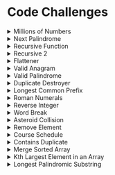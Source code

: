# Code Challenges

<details close>
<summary>  Millions of Numbers </summary>
<br>

You are given three arrays of equal size. Each array has 1 million RANDOM integer values.

Assume that each array is already sorted in ascending order and that no individual array has any duplicate values.

Your goal is to write a method/function that will return an array of any/all values which are present in all three arrays.

Bonus: Once you’ve found a working solution, try to optimize to run in O(n) time and 1x space complexity.

Small Scale Example Below

<pre><code>
  nums_1 = [1, 2, 4, 5, 8]
  nums_2 = [2, 3, 5, 7, 9]
  nums_3 = [1, 2, 5, 8, 9]
  find_matches(nums_1, nums_2, nums_3)
  => [2, 5]
</code></pre>

-------------------------------------
</details>


<details close>
<summary>  Next Palindrome </summary>
<br>

A palindrome is any number, word, or phrase that reads the same forward as it does backward. In this challenge, we are going to focus on palindromic numbers. For example, 12321 is a palindromic number, whereas 123 is not.

Your goal is to write a method/function that takes in an integer and returns the next palindrome. It is safe to assume you are working with only whole numbers, no decimals, and no negatives.

Example

<pre><code>
  #Ruby
  find_next_palindrome(100)
  => 101

  find_next_palindrome(101)
  => 111


  #JavaScript
  findNextPalindrome(100)
  => 101

  findNextPalindrome(101)
  => 111
</code></pre>

-------------------------------------
</details>

<details close>
<summary>  Recursive Function </summary>
<br>

Write or pseudocode a recursive function to calculate the sum of all of the positive whole numbers less than or equal to the input number

-------------------------------------
</details>

<details close>
<summary>  Recursive 2 </summary>
<br>

Given an array nums containing n distinct numbers in the range [0, n], return the only number in the range that is missing from the array.

Examples

<pre><code>
Input: nums = [3,0,1]
Output: 2
Explanation: n = 3 since there are 3 numbers, so all numbers are in the range [0,3]. 2 is the missing number in the range since it does not appear in nums.
</code></pre>

<pre><code>
Input: nums = [0,1]
Output: 2
Explanation: n = 2 since there are 2 numbers, so all numbers are in the range [0,2]. 2 is the missing number in the range since it does not appear in nums.
</code></pre>

<pre><code>
Input: nums = [9,6,4,2,3,5,7,0,1]
Output: 8
Explanation: n = 9 since there are 9 numbers, so all numbers are in the range [0,9]. 8 is the missing number in the range since it does not appear in nums.
</code></pre>

Constraints:

<pre><code>
n == nums.length
1 <= n <= 104
0 <= nums[i] <= n
All the numbers of nums are unique.
</code></pre>

Follow up: Could you implement a solution using only O(1) extra space complexity and O(n) runtime complexity?

-------------------------------------
</details>

<details close>
<summary>  Flattener </summary>
<br>

Instructions

In Ruby and JavaScript, there is a built in method/function to flatten arrays, meaning it makes them one-dimensional. Below are examples of both Ruby and JavaScript:

Examples

<pre><code>
  #Ruby
  nums = [1, 2, 3, [[4], 5], [[[6]]]]
  nums.flatten
  => [1, 2, 3, 4, 5, 6]

  #JavaScript
  var nums = [ 0, 1, 2, [ 3, 4 ] ]
  nums.flat()
  => [ 0, 1, 2, 3, 4 ]
</code></pre>

Your goal is to recreate this functionality without using the built in method/function. You will be given a deeply nested array, or multi-dimensional array, that will look similar to either of the below:

<pre><code>
  nums = [1, 2, 3, [[4], 5], [[[6]]]]
  words = ["hi", "this is", [[["string"], "that is very"], [[[["nested"]]]]]]
</code></pre>

The contents of the array are not significant. Your method/function should take an input of a multi-dimensional array and output a one-dimensional array. More simply put, remove the deeply nested brackets to return a single array.

-------------------------------------
</details>

<details close>
<summary>  Valid Anagram </summary>
<br>

Instructions

Given two strings s and t, return true if t is an anagram of s, and false otherwise.

An Anagram is a word or phrase formed by rearranging the letters of a different word or phrase, typically using all the original letters exactly once.

Examples

Example 1:

<pre><code>
Input: s = "anagram", t = "nagaram"
Output: true
</code></pre>

Example 2:

<pre><code>
Input: s = "rat", t = "car"
Output: false
</code></pre>

Constraints:

<pre><code>
1 <= s.length, t.length <= 5 * 104
s and t consist of lowercase English letters.
</code></pre>

Follow up: What if the inputs contain Unicode characters? How would you adapt your solution to such a case?

My answer: By splitting all characters and then tallying each, it encompasses this edge case

-------------------------------------
</details>

<details close>
<summary>  Valid Palindrome </summary>
<br>

Instructions

A phrase is a palindrome if, after converting all uppercase letters into lowercase letters and removing all non-alphanumeric characters, it reads the same forward and backward. Alphanumeric characters include letters and numbers.

Given a string s, return true if it is a palindrome, or false otherwise.

Examples

Example 1:

<pre><code>
Input: s = "A man, a plan, a canal: Panama"
Output: true
Explanation: "amanaplanacanalpanama" is a palindrome.
</code></pre>

Example 2:

<pre><code>
Input: s = "race a car"
Output: false
Explanation: "raceacar" is not a palindrome.
</code></pre>

Example 3:

<pre><code>
Input: s = " "
Output: true
Explanation: s is an empty string "" after removing non-alphanumeric characters.
Since an empty string reads the same forward and backward, it is a palindrome.
</code></pre>

Constraints:

<pre><code>
1 <= s.length <= 2 * 105
s consists only of printable ASCII characters.
</code></pre>

-------------------------------------
</details>

<details close>
<summary>  Duplicate Destroyer </summary>
<br>

Instructions

Given an integer array nums sorted in non-decreasing order, remove the duplicates in-place such that each unique element appears only once. The relative order of the elements should be kept the same. Then return the number of unique elements in nums.

Consider the number of unique elements of nums to be k, to get accepted, you need to do the following things:

- Change the array nums such that the first k elements of nums contain the unique elements in the order they were present in nums initially. The remaining elements of nums are not important as well as the size of nums.

- Return k.

Custom Judge:

<pre><code>
int[] nums = [...]; // Input array
int[] expectedNums = [...]; // The expected answer with correct length

int k = removeDuplicates(nums); // Calls your implementation

assert k == expectedNums.length;
for (int i = 0; i < k; i++) {
    assert nums[i] == expectedNums[i];
}
</code></pre>

If all assertions pass, then your solution will be accepted.


Examples

Example 1:

<pre><code>
Input: nums = [1,1,2]
Output: 2, nums = [1,2,_]
Explanation: Your function should return k = 2, with the first two elements of nums being 1 and 2 respectively.
It does not matter what you leave beyond the returned k (hence they are underscores).
</code></pre>

Example 2:

<pre><code>
Input: nums = [0,0,1,1,1,2,2,3,3,4]
Output: 5, nums = [0,1,2,3,4,_,_,_,_,_]
Explanation: Your function should return k = 5, with the first five elements of nums being 0, 1, 2, 3, and 4 respectively.
It does not matter what you leave beyond the returned k (hence they are underscores).
</code></pre>

Constraints:

<pre><code>
1 <= nums.length <= 3 * 104
-100 <= nums[i] <= 100
nums is sorted in non-decreasing order.
</code></pre>

-------------------------------------
</details>

<details close>
<summary>  Longest Common Prefix </summary>
<br>

Instructions

Write a function to find the longest common prefix string amongst an array of strings.

If there is no common prefix, return an empty string "".


Examples

Example 1:

<pre><code>
Input: strs = ["flower","flow","flight"]
Output: "fl"
</code></pre>

Example 2:

<pre><code>
Input: strs = ["dog","racecar","car"]
Output: ""
Explanation: There is no common prefix among the input strings.
</code></pre>

Constraints:

<pre><code>
1 <= strs.length <= 200
0 <= strs[i].length <= 200
strs[i] consists of only lowercase English letters.
</code></pre>

-------------------------------------
</details>

<details close>
<summary>  Roman Numerals </summary>
<br>

Instructions

Your goal is to write a method/function that converts an integer into a string such that the number is represented in Roman Numerals in the most efficient way.

For example, the number 4 could be written as IIII but it’s more efficient to use IV since that’s a shorter string.

Assume no number is greater than 4,000.

Here are the Roman Numeral equivalents you’ll need to know:

M=1000
CM=900
D=500
CD=400
C=100
XC=90
L=50
XL=40
X=10
IX=9
V=5
IV=4
I=1

Example:

<pre><code>
  to_roman(128)
  => "CXXVIII"
  to_roman(2000)
  => "MM"
</code></pre>

-------------------------------------
</details>

<details close>
<summary> Reverse Integer </summary>
<br>

Instructions

Given a signed 32-bit integer x, return x with its digits reversed. If reversing x causes the value to go outside the signed 32-bit integer range [-2^31, 2^31 - 1], then return 0.

Assume the environment does not allow you to store 64-bit integers (signed or unsigned).


Examples

Example 1:

<pre><code>
Input: x = 123
Output: 321
</code></pre>

Example 2:

<pre><code>
Input: x = -123
Output: -321
</code></pre>

Example 3:

<pre><code>
Input: x = 120
Output: 21
</code></pre>

Constraints:

<pre><code>
-2^31 <= x <= 2^31 - 1
</code></pre>

-------------------------------------
</details>

<details close>
<summary> Word Break </summary>
<br>

Instructions

Given a string s and a dictionary of strings wordDict, return true if s can be segmented into a space-separated sequence of one or more dictionary words.

Note that the same word in the dictionary may be reused multiple times in the segmentation.


Examples

Example 1:

<pre><code>
Input: s = "leetcode", wordDict = ["leet","code"]
Output: true
Explanation: Return true because "leetcode" can be segmented as "leet code".
</code></pre>

Example 2:

<pre><code>
Input: s = "applepenapple", wordDict = ["apple","pen"]
Output: true
Explanation: Return true because "applepenapple" can be segmented as "apple pen apple".
Note that you are allowed to reuse a dictionary word.
</code></pre>

Example 3:

<pre><code>
Input: s = "catsandog", wordDict = ["cats","dog","sand","and","cat"]
Output: false
</code></pre>

Constraints:

<pre><code>
1 <= s.length <= 300
1 <= wordDict.length <= 1000
1 <= wordDict[i].length <= 20
s and wordDict[i] consist of only lowercase English letters.
All the strings of wordDict are unique.
</code></pre>

-------------------------------------
</details>

<details close>
<summary> Asteroid Collision </summary>
<br>

Instructions

We are given an array asteroids of integers representing asteroids in a row.

For each asteroid, the absolute value represents its size, and the sign represents its direction (positive meaning right, negative meaning left). Each asteroid moves at the same speed.

Find out the state of the asteroids after all collisions. If two asteroids meet, the smaller one will explode. If both are the same size, both will explode. Two asteroids moving in the same direction will never meet.


Examples

Example 1:

<pre><code>
Input: asteroids = [5,10,-5]
Output: [5,10]
Explanation: The 10 and -5 collide resulting in 10. The 5 and 10 never collide.
</code></pre>

Example 2:

<pre><code>
Input: asteroids = [8,-8]
Output: []
Explanation: The 8 and -8 collide exploding each other.
</code></pre>

Example 3:

<pre><code>
Input: asteroids = [10,2,-5]
Output: [10]
Explanation: The 2 and -5 collide resulting in -5. The 10 and -5 collide resulting in 10.
</code></pre>

Constraints:

<pre><code>
2 <= asteroids.length <= 104
-1000 <= asteroids[i] <= 1000
asteroids[i] != 0
</code></pre>

-------------------------------------
</details>

<details close>
<summary> Remove Element </summary>
<br>

Instructions

Given an integer array nums and an integer val, remove all occurrences of val in nums in-place. The order of the elements may be changed. Then return the number of elements in nums which are not equal to val.

Consider the number of elements in nums which are not equal to val be k, to get accepted, you need to do the following things:

Change the array nums such that the first k elements of nums contain the elements which are not equal to val. The remaining elements of nums are not important as well as the size of nums.
Return k.


Custom Judge

The judge will test your solution with the following code:
<pre><code>
int[] nums = [...]; // Input array
int val = ...; // Value to remove
int[] expectedNums = [...]; // The expected answer with correct length.
                            // It is sorted with no values equaling val.

int k = removeElement(nums, val); // Calls your implementation

assert k == expectedNums.length;
sort(nums, 0, k); // Sort the first k elements of nums
for (int i = 0; i < actualLength; i++) {
    assert nums[i] == expectedNums[i];
}
</code></pre>
If all assertions pass, then your solution will be accepted.


Examples

Example 1:

<pre><code>
Input: nums = [3,2,2,3], val = 3
Output: 2, nums = [2,2,_,_]
Explanation: Your function should return k = 2, with the first two elements of nums being 2.
It does not matter what you leave beyond the returned k (hence they are underscores).
</code></pre>

Example 2:

<pre><code>
Input: nums = [0,1,2,2,3,0,4,2], val = 2
Output: 5, nums = [0,1,4,0,3,_,_,_]
Explanation: Your function should return k = 5, with the first five elements of nums containing 0, 0, 1, 3, and 4.
Note that the five elements can be returned in any order.
It does not matter what you leave beyond the returned k (hence they are underscores).
</code></pre>

Constraints:

<pre><code>
0 <= nums.length <= 100
0 <= nums[i] <= 50
0 <= val <= 100
</code></pre>

-------------------------------------
</details>

<details close>
<summary> Course Schedule </summary>
<br>

Instructions

There are a total of numCourses courses you have to take, labeled from 0 to numCourses - 1. You are given an array prerequisites where prerequisites[i] = [ai, bi] indicates that you must take course bi first if you want to take course ai.

For example, the pair [0, 1], indicates that to take course 0 you have to first take course 1.
Return true if you can finish all courses. Otherwise, return false.

Examples

Example 1:

<pre><code>
Input: numCourses = 2, prerequisites = [[1,0]]
Output: true
Explanation: There are a total of 2 courses to take. 
To take course 1 you should have finished course 0. So it is possible.
</code></pre>

Example 2:

<pre><code>
Input: numCourses = 2, prerequisites = [[1,0],[0,1]]
Output: false
Explanation: There are a total of 2 courses to take. 
To take course 1 you should have finished course 0, and to take course 0 you should also have finished course 1. So it is impossible.
</code></pre>

Constraints:

<pre><code>
1 <= numCourses <= 2000
0 <= prerequisites.length <= 5000
prerequisites[i].length == 2
0 <= ai, bi < numCourses
All the pairs prerequisites[i] are unique.
</code></pre>

-------------------------------------
</details>

<details close>
<summary> Contains Duplicate </summary>
<br>

Instructions

Given an integer array nums, return true if any value appears at least twice in the array, and return false if every element is distinct.

Examples

Example 1:

<pre><code>
Input: nums = [1,2,3,1]
Output: true
</code></pre>

Example 2:

<pre><code>
Input: nums = [1,2,3,4]
Output: false
</code></pre>

Example 3:

<pre><code>
Input: nums = [1,1,1,3,3,4,3,2,4,2]
Output: true
</code></pre>

Constraints:

<pre><code>
1 <= nums.length <= 105
-109 <= nums[i] <= 109
</code></pre>

-------------------------------------
</details>

<details close>
<summary> Merge Sorted Array </summary>
<br>

Instructions

You are given two integer arrays nums1 and nums2, sorted in non-decreasing order, and two integers m and n, representing the number of elements in nums1 and nums2 respectively.

Merge nums1 and nums2 into a single array sorted in non-decreasing order.

The final sorted array should not be returned by the function, but instead be stored inside the array nums1. To accommodate this, nums1 has a length of m + n, where the first m elements denote the elements that should be merged, and the last n elements are set to 0 and should be ignored. nums2 has a length of n.

Examples

Example 1:

<pre><code>
Input: nums1 = [1,2,3,0,0,0], m = 3, nums2 = [2,5,6], n = 3
Output: [1,2,2,3,5,6]
Explanation: The arrays we are merging are [1,2,3] and [2,5,6].
The result of the merge is [1,2,2,3,5,6] with the underlined elements coming from nums1.
</code></pre>

Example 2:

<pre><code>
Input: nums1 = [1], m = 1, nums2 = [], n = 0
Output: [1]
Explanation: The arrays we are merging are [1] and [].
The result of the merge is [1].
</code></pre>

Example 3:

<pre><code>
Input: nums1 = [0], m = 0, nums2 = [1], n = 1
Output: [1]
Explanation: The arrays we are merging are [] and [1].
The result of the merge is [1].
Note that because m = 0, there are no elements in nums1. The 0 is only there to ensure the merge result can fit in nums1.
</code></pre>

Constraints:

<pre><code>
nums1.length == m + n
nums2.length == n
0 <= m, n <= 200
1 <= m + n <= 200
-109 <= nums1[i], nums2[j] <= 109
</code></pre>

-------------------------------------
</details>

<details close>
<summary> Kth Largest Element in an Array </summary>
<br>

Instructions

Given an integer array nums and an integer k, return the kth largest element in the array.

Note that it is the kth largest element in the sorted order, not the kth distinct element.

Can you solve it without sorting?


Examples

Example 1:

<pre><code>
Input: nums = [3,2,1,5,6,4], k = 2
Output: 5
</code></pre>

Example 2:

<pre><code>
Input: nums = [3,2,3,1,2,4,5,5,6], k = 4
Output: 4
</code></pre>

Constraints:

<pre><code>
1 <= k <= nums.length <= 105
-104 <= nums[i] <= 104
</code></pre>

-------------------------------------
</details>

<details close>
<summary> Longest Palindromic Substring </summary>
<br>

Instructions

Given a string s, return the longest palindromic substring in s.


Examples

Example 1:

<pre><code>
Input: s = "babad"
Output: "bab"
Explanation: "aba" is also a valid answer.
</code></pre>

Example 2:

<pre><code>
Input: s = "cbbd"
Output: "bb"
</code></pre>

Constraints:

<pre><code>
1 <= s.length <= 1000
s consist of only digits and English letters.
</code></pre>

-------------------------------------
</details>